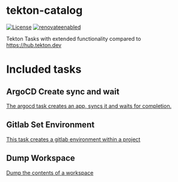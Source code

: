 # tekton-catalog
[![License](http://img.shields.io/:license-mit-blue.svg)](https://github.com/codecentric/tekton-catalog/blob/main/LICENSE)
[![renovateenabled](https://img.shields.io/badge/renovate-enabled-yellow)](https://renovatebot.com)

Tekton Tasks with extended functionality compared to https://hub.tekton.dev

# Included tasks

## ArgoCD Create sync and wait

[The argocd task creates an app, syncs it and waits for completion.](https://github.com/codecentric/tekton-catalog/tree/main/task/argocd-task-create-sync-wait)

## Gitlab Set Environment

[This task creates a gitlab environment within a project](https://github.com/codecentric/tekton-catalog/tree/main/task/gitlab-set-environment/0.1)

## Dump Workspace

[Dump the contents of a workspace](https://github.com/codecentric/tekton-catalog/tree/main/task/dump-workspace/0.1)
